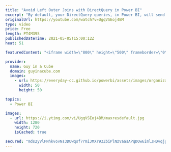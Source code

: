 ```yaml
---
title: "Avoid Left Outer Joins with DirectQuery in Power BI"
excerpt: "By default, your DirectQuery queries, in Power BI, will send a LEFT OUTER JOIN and could make your DBA not happy! Patrick shows you how you can change this to an INNER JOIN and put your DBA back into that happy space.  📢 Become a member: https://guyinacu.be/membership \r \r *******************\r \r Want"
originalUrl: https://youtube.com/watch?v=UgqVSEoj4BM
type: video
price: Free
length: PT4M39S
publishedDateTime: 2021-05-05T15:00:12Z
heat: 51

featuredContent: "<iframe width=\"800\" height=\"500\" frameborder=\"0\" src=\"https://www.youtube.com/embed/UgqVSEoj4BM\" allow=\"accelerometer; autoplay; encrypted-media; gyroscope; picture-in-picture\" allowfullscreen></iframe>"

provider:
  name: Guy in a Cube
  domain: guyinacube.com
  images:
    - url: https://everyday-cc.github.io/powerbi/assets/images/organizations/guyinacube.com-50x50.jpg
      width: 50
      height: 50

topics:
  - Power BI

images:
  - url: https://i.ytimg.com/vi/UgqVSEoj4BM/maxresdefault.jpg
    width: 1280
    height: 720
    isCached: true

secured: "mds2yVlPNhkvovNs3DUwqsf7rmiJMXr93ZbiPlNzVaasAPqDOw6imlJHDvqjgEBQj0Dwt3nyNhw66rV/9yBUXml9opVb9NKKjd3GjnveLXviZE+jcrf0lhrbrdx2MeQALInWcXC4VjALXmHJGUOHOKQ2gU5xv4rP3OzqEGTdnGzTuavEiivggLFbB5Px7KvrOUZQTx+jWLqzEqptcU0sThTEmpIUeKU6e8qsOnhhL6QgVcHbSxPzd/3+zKYRv+ZfAeDrorCmK3wttyDplhHpmQQOeHobNJdW0QnxMCSTmRl7UM5YLPh8WW8HRlIExMIOE0em7TNS7nK6HF62ijRSRWztFXzFlOHbTwWv1yfD3ZuV4DheL/x0uFQb3o3sZ6nzLNQJl2LmCcdebbd8C2tklavuYKp+SfeMvLPJ6qTI95Y=;ptz4XrlnSyZ6ub+RyvaXWw=="
---
```


